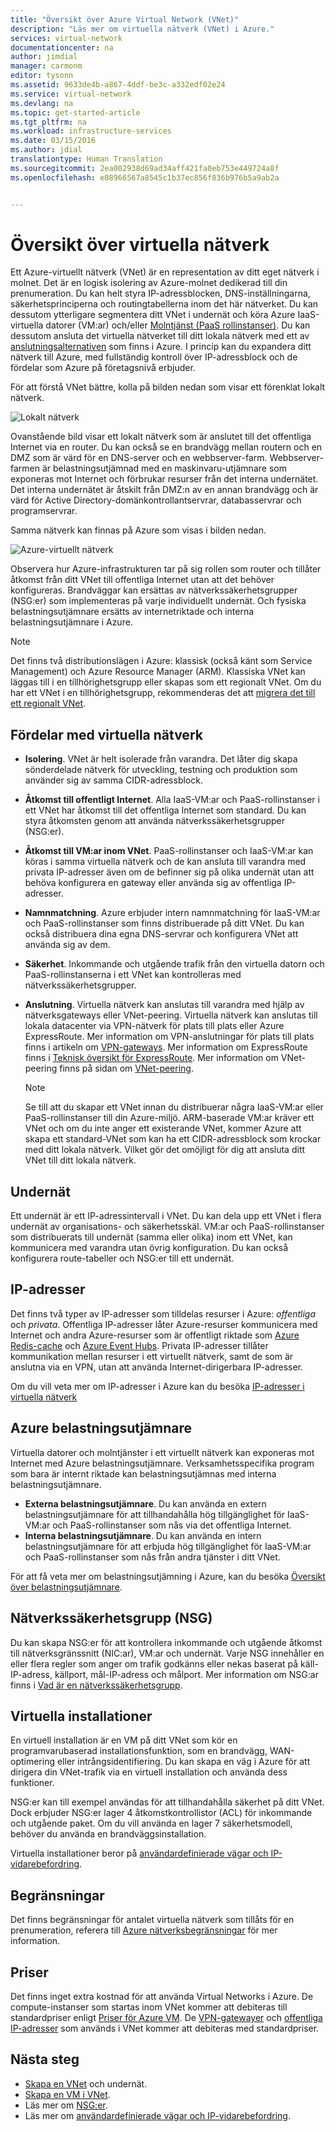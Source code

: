 ```yaml
---
title: "Översikt över Azure Virtual Network (VNet)"
description: "Läs mer om virtuella nätverk (VNet) i Azure."
services: virtual-network
documentationcenter: na
author: jimdial
manager: carmonm
editor: tysonn
ms.assetid: 9633de4b-a867-4ddf-be3c-a332edf02e24
ms.service: virtual-network
ms.devlang: na
ms.topic: get-started-article
ms.tgt_pltfrm: na
ms.workload: infrastructure-services
ms.date: 03/15/2016
ms.author: jdial
translationtype: Human Translation
ms.sourcegitcommit: 2ea002938d69ad34aff421fa0eb753e449724a8f
ms.openlocfilehash: e08966567a8545c1b37ec856f836b976b5a9ab2a


---
```

# <a name="virtual-network-overview"></a>Översikt över virtuella nätverk
Ett Azure-virtuellt nätverk (VNet) är en representation av ditt eget nätverk i molnet.  Det är en logisk isolering av Azure-molnet dedikerad till din prenumeration. Du kan helt styra IP-adressblocken, DNS-inställningarna, säkerhetsprinciperna och routingtabellerna inom det här nätverket. Du kan dessutom ytterligare segmentera ditt VNet i undernät och köra Azure IaaS-virtuella datorer (VM:ar) och/eller [Molntjänst (PaaS rollinstanser)](../cloud-services/cloud-services-choose-me.md). Du kan dessutom ansluta det virtuella nätverket till ditt lokala nätverk med ett av [anslutningsalternativen](../vpn-gateway/vpn-gateway-about-vpngateways.md#site-to-site-and-multi-site) som finns i Azure. I princip kan du expandera ditt nätverk till Azure, med fullständig kontroll över IP-adressblock och de fördelar som Azure på företagsnivå erbjuder.

För att förstå VNet bättre, kolla på bilden nedan som visar ett förenklat lokalt nätverk.

![Lokalt nätverk](./media/virtual-networks-overview/figure01.png)

Ovanstående bild visar ett lokalt nätverk som är anslutet till det offentliga Internet via en router. Du kan också se en brandvägg mellan routern och en DMZ som är värd för en DNS-server och en webbserver-farm. Webbserver-farmen är belastningsutjämnad med en maskinvaru-utjämnare som exponeras mot Internet och förbrukar resurser från det interna undernätet. Det interna undernätet är åtskilt från DMZ:n av en annan brandvägg och är värd för Active Directory-domänkontrollantservrar, databasservrar och programservrar.

Samma nätverk kan finnas på Azure som visas i bilden nedan.

![Azure-virtuellt nätverk](./media/virtual-networks-overview/figure02.png)

Observera hur Azure-infrastrukturen tar på sig rollen som router och tillåter åtkomst från ditt VNet till offentliga Internet utan att det behöver konfigureras. Brandväggar kan ersättas av nätverkssäkerhetsgrupper (NSG:er) som implementeras på varje individuellt undernät. Och fysiska belastningsutjämnare ersätts av internetriktade och interna belastningsutjämnare i Azure.

> [!NOTE]
> Det finns två distributionslägen i Azure: klassisk (också känt som Service Management) och Azure Resource Manager (ARM). Klassiska VNet kan läggas till i en tillhörighetsgrupp eller skapas som ett regionalt VNet. Om du har ett VNet i en tillhörighetsgrupp, rekommenderas det att [migrera det till ett regionalt VNet](virtual-networks-migrate-to-regional-vnet.md).
> 
> 

## <a name="virtual-network-benefits"></a>Fördelar med virtuella nätverk
* **Isolering**. VNet är helt isolerade från varandra. Det låter dig skapa sönderdelade nätverk för utveckling, testning och produktion som använder sig av samma CIDR-adressblock.
* **Åtkomst till offentligt Internet**. Alla IaaS-VM:ar och PaaS-rollinstanser i ett VNet har åtkomst till det offentliga Internet som standard. Du kan styra åtkomsten genom att använda nätverkssäkerhetsgrupper (NSG:er).
* **Åtkomst till VM:ar inom VNet**. PaaS-rollinstanser och IaaS-VM:ar kan köras i samma virtuella nätverk och de kan ansluta till varandra med privata IP-adresser även om de befinner sig på olika undernät utan att behöva konfigurera en gateway eller använda sig av offentliga IP-adresser.
* **Namnmatchning**. Azure erbjuder intern namnmatchning för IaaS-VM:ar och PaaS-rollinstanser som finns distribuerade på ditt VNet. Du kan också distribuera dina egna DNS-servrar och konfigurera VNet att använda sig av dem.
* **Säkerhet**. Inkommande och utgående trafik från den virtuella datorn och PaaS-rollinstanserna i ett VNet kan kontrolleras med nätverkssäkerhetsgrupper.
* **Anslutning**. Virtuella nätverk kan anslutas till varandra med hjälp av nätverksgateways eller VNet-peering. Virtuella nätverk kan anslutas till lokala datacenter via VPN-nätverk för plats till plats eller Azure ExpressRoute. Mer information om VPN-anslutningar för plats till plats finns i artikeln om [VPN-gateways](../vpn-gateway/vpn-gateway-about-vpngateways.md#site-to-site-and-multi-site). Mer information om ExpressRoute finns i [Teknisk översikt för ExpressRoute](../expressroute/expressroute-introduction.md). Mer information om VNet-peering finns på sidan om [VNet-peering](virtual-network-peering-overview.md).
  
  > [!NOTE]
  > Se till att du skapar ett VNet innan du distribuerar några IaaS-VM:ar eller PaaS-rollinstanser till din Azure-miljö. ARM-baserade VM:ar kräver ett VNet och om du inte anger ett existerande VNet, kommer Azure att skapa ett standard-VNet som kan ha ett CIDR-adressblock som krockar med ditt lokala nätverk. Vilket gör det omöjligt för dig att ansluta ditt VNet till ditt lokala nätverk.
  > 
  > 

## <a name="subnets"></a>Undernät
Ett undernät är ett IP-adressintervall i VNet. Du kan dela upp ett VNet i flera undernät av organisations- och säkerhetsskäl. VM:ar och PaaS-rollinstanser som distribuerats till undernät (samma eller olika) inom ett VNet, kan kommunicera med varandra utan övrig konfiguration. Du kan också konfigurera route-tabeller och NSG:er till ett undernät.

## <a name="ip-addresses"></a>IP-adresser
Det finns två typer av IP-adresser som tilldelas resurser i Azure: *offentliga* och *privata*. Offentliga IP-adresser låter Azure-resurser kommunicera med Internet och andra Azure-resurser som är offentligt riktade som [Azure Redis-cache](https://azure.microsoft.com/services/cache/) och [Azure Event Hubs](https://azure.microsoft.com/documentation/services/event-hubs/). Privata IP-adresser tillåter kommunikation mellan resurser i ett virtuellt nätverk, samt de som är anslutna via en VPN, utan att använda Internet-dirigerbara IP-adresser.

Om du vill veta mer om IP-adresser i Azure kan du besöka [IP-adresser i virtuella nätverk](virtual-network-ip-addresses-overview-arm.md)

## <a name="azure-load-balancers"></a>Azure belastningsutjämnare
Virtuella datorer och molntjänster i ett virtuellt nätverk kan exponeras mot Internet med Azure belastningsutjämnare. Verksamhetsspecifika program som bara är internt riktade kan belastningsutjämnas med interna belastningsutjämnare.

* **Externa belastningsutjämnare**. Du kan använda en extern belastningsutjämnare för att tillhandahålla hög tillgänglighet för IaaS-VM:ar och PaaS-rollinstanser som nås via det offentliga Internet.
* **Interna belastningsutjämnare**. Du kan använda en intern belastningsutjämnare för att erbjuda hög tillgänglighet för IaaS-VM:ar och PaaS-rollinstanser som nås från andra tjänster i ditt VNet.

För att få veta mer om belastningsutjämning i Azure, kan du besöka [Översikt över belastningsutjämnare](../load-balancer/load-balancer-overview.md).

## <a name="network-security-group-nsg"></a>Nätverkssäkerhetsgrupp (NSG)
Du kan skapa NSG:er för att kontrollera inkommande och utgående åtkomst till nätverksgränssnitt (NIC:ar), VM:ar och undernät. Varje NSG innehåller en eller flera regler som anger om trafik godkänns eller nekas baserat på käll-IP-adress, källport, mål-IP-adress och målport. Mer information om NSG:ar finns i [Vad är en nätverkssäkerhetsgrupp](virtual-networks-nsg.md).

## <a name="virtual-appliances"></a>Virtuella installationer
En virtuell installation är en VM på ditt VNet som kör en programvarubaserad installationsfunktion, som en brandvägg, WAN-optimering eller intrångsidentifiering. Du kan skapa en väg i Azure för att dirigera din VNet-trafik via en virtuell installation och använda dess funktioner.

NSG:er kan till exempel användas för att tillhandahålla säkerhet på ditt VNet. Dock erbjuder NSG:er lager 4 åtkomstkontrollistor (ACL) för inkommande och utgående paket. Om du vill använda en lager 7 säkerhetsmodell, behöver du använda en brandväggsinstallation.

Virtuella installationer beror på [användardefinierade vägar och IP-vidarebefordring](virtual-networks-udr-overview.md).

## <a name="limits"></a>Begränsningar
Det finns begränsningar för antalet virtuella nätverk som tillåts för en prenumeration, referera till [Azure nätverksbegränsningar](../azure-subscription-service-limits.md#networking-limits) för mer information.

## <a name="pricing"></a>Priser
Det finns inget extra kostnad för att använda Virtual Networks i Azure. De compute-instanser som startas inom VNet kommer att debiteras till standardpriser enligt [Priser för Azure VM](https://azure.microsoft.com/pricing/details/virtual-machines/). De [VPN-gatewayer](https://azure.microsoft.com/pricing/details/vpn-gateway/) och [offentliga IP-adresser](https://azure.microsoft.com/pricing/details/ip-addresses/) som används i VNet kommer att debiteras med standardpriser.

## <a name="next-steps"></a>Nästa steg
* [Skapa en VNet](virtual-networks-create-vnet-arm-pportal.md) och undernät.
* [Skapa en VM i VNet](../virtual-machines/virtual-machines-windows-hero-tutorial.md).
* Läs mer om [NSG:er](virtual-networks-nsg.md).
* Läs mer om [användardefinierade vägar och IP-vidarebefordring](virtual-networks-udr-overview.md).




<!--HONumber=Nov16_HO2-->


